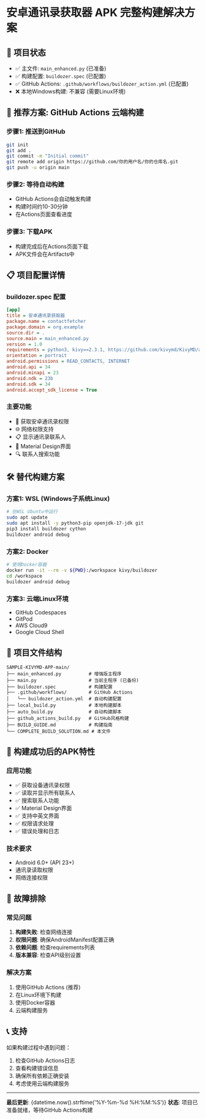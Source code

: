 # 安卓通讯录获取器 APK 完整构建解决方案

## 🎯 项目状态
- ✅ 主文件: `main_enhanced.py` (已准备)
- ✅ 构建配置: `buildozer.spec` (已配置)
- ✅ GitHub Actions: `.github/workflows/buildozer_action.yml` (已配置)
- ❌ 本地Windows构建: 不兼容 (需要Linux环境)

## 🚀 推荐方案: GitHub Actions 云端构建

### 步骤1: 推送到GitHub
```bash
git init
git add .
git commit -m "Initial commit"
git remote add origin https://github.com/你的用户名/你的仓库名.git
git push -u origin main
```

### 步骤2: 等待自动构建
- GitHub Actions会自动触发构建
- 构建时间约10-30分钟
- 在Actions页面查看进度

### 步骤3: 下载APK
- 构建完成后在Actions页面下载
- APK文件会在Artifacts中

## 📋 项目配置详情

### buildozer.spec 配置
```ini
[app]
title = 安卓通讯录获取器
package.name = contactfetcher
package.domain = org.example
source.dir = .
source.main = main_enhanced.py
version = 1.0
requirements = python3, kivy==2.3.1, https://github.com/kivymd/KivyMD/archive/master.zip, exceptiongroup, asynckivy, asyncgui, materialyoucolor, pyjnius, android
orientation = portrait
android.permissions = READ_CONTACTS, INTERNET
android.api = 34
android.minapi = 23
android.ndk = 23b
android.sdk = 34
android.accept_sdk_license = True
```

### 主要功能
- 📱 获取安卓通讯录权限
- 🌐 网络权限支持
- 📋 显示通讯录联系人
- 🎨 Material Design界面
- 🔍 联系人搜索功能

## 🛠️ 替代构建方案

### 方案1: WSL (Windows子系统Linux)
```bash
# 在WSL Ubuntu中运行
sudo apt update
sudo apt install -y python3-pip openjdk-17-jdk git
pip3 install buildozer cython
buildozer android debug
```

### 方案2: Docker
```bash
# 使用Docker容器
docker run -it --rm -v ${PWD}:/workspace kivy/buildozer
cd /workspace
buildozer android debug
```

### 方案3: 云端Linux环境
- GitHub Codespaces
- GitPod
- AWS Cloud9
- Google Cloud Shell

## 📁 项目文件结构
```
SAMPLE-KIVYMD-APP-main/
├── main_enhanced.py          # 增强版主程序
├── main.py                   # 当前主程序 (已备份)
├── buildozer.spec            # 构建配置
├── .github/workflows/        # GitHub Actions
│   └── buildozer_action.yml  # 自动构建配置
├── local_build.py            # 本地构建脚本
├── auto_build.py             # 自动构建脚本
├── github_actions_build.py   # GitHub风格构建
├── BUILD_GUIDE.md            # 构建指南
└── COMPLETE_BUILD_SOLUTION.md # 本文件
```

## 🎉 构建成功后的APK特性

### 应用功能
- ✅ 获取设备通讯录权限
- ✅ 读取并显示所有联系人
- ✅ 搜索联系人功能
- ✅ Material Design界面
- ✅ 支持中英文界面
- ✅ 权限请求处理
- ✅ 错误处理和日志

### 技术要求
- Android 6.0+ (API 23+)
- 通讯录读取权限
- 网络连接权限

## 🔧 故障排除

### 常见问题
1. **构建失败**: 检查网络连接
2. **权限问题**: 确保AndroidManifest配置正确
3. **依赖问题**: 检查requirements列表
4. **版本兼容**: 检查API级别设置

### 解决方案
1. 使用GitHub Actions (推荐)
2. 在Linux环境下构建
3. 使用Docker容器
4. 云端构建服务

## 📞 支持

如果构建过程中遇到问题：
1. 检查GitHub Actions日志
2. 查看构建错误信息
3. 确保所有依赖正确安装
4. 考虑使用云端构建服务

---

**最后更新**: {datetime.now().strftime('%Y-%m-%d %H:%M:%S')}
**状态**: 项目已准备就绪，等待GitHub Actions构建